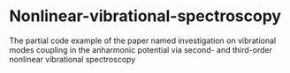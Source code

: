 # Nonlinear-vibrational-spectroscopy
The partial code example of the paper named investigation on vibrational modes coupling in the anharmonic potential via second- and third-order nonlinear vibrational spectroscopy
